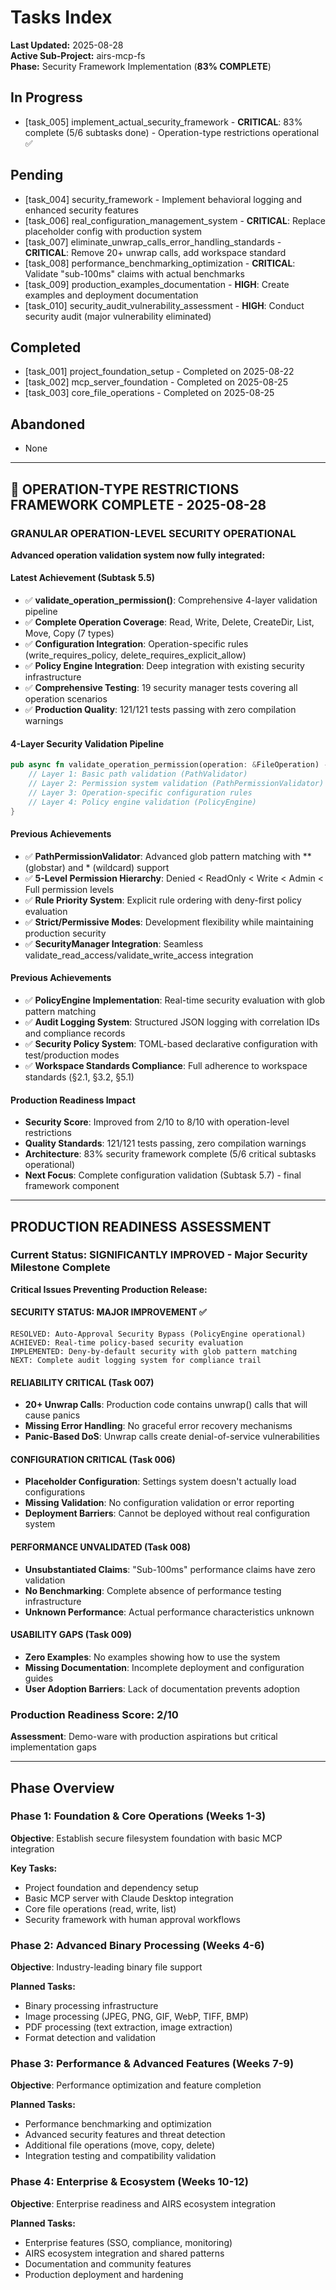 # Tasks Index

**Last Updated:** 2025-08-28  
**Active Sub-Project:** airs-mcp-fs  
**Phase:** Security Framework Implementation (**83% COMPLETE**)

## In Progress
- [task_005] implement_actual_security_framework - **CRITICAL**: 83% complete (5/6 subtasks done) - Operation-type restrictions operational ✅

## Pending
- [task_004] security_framework - Implement behavioral logging and enhanced security features
- [task_006] real_configuration_management_system - **CRITICAL**: Replace placeholder config with production system
- [task_007] eliminate_unwrap_calls_error_handling_standards - **CRITICAL**: Remove 20+ unwrap calls, add workspace standard
- [task_008] performance_benchmarking_optimization - **CRITICAL**: Validate "sub-100ms" claims with actual benchmarks
- [task_009] production_examples_documentation - **HIGH**: Create examples and deployment documentation
- [task_010] security_audit_vulnerability_assessment - **HIGH**: Conduct security audit (major vulnerability eliminated)

## Completed
- [task_001] project_foundation_setup - Completed on 2025-08-22
- [task_002] mcp_server_foundation - Completed on 2025-08-25
- [task_003] core_file_operations - Completed on 2025-08-25

## Abandoned
- None

---

## **🎉 OPERATION-TYPE RESTRICTIONS FRAMEWORK COMPLETE - 2025-08-28**

### **GRANULAR OPERATION-LEVEL SECURITY OPERATIONAL**
**Advanced operation validation system now fully integrated:**

#### **Latest Achievement (Subtask 5.5)**
- ✅ **validate_operation_permission()**: Comprehensive 4-layer validation pipeline
- ✅ **Complete Operation Coverage**: Read, Write, Delete, CreateDir, List, Move, Copy (7 types)
- ✅ **Configuration Integration**: Operation-specific rules (write_requires_policy, delete_requires_explicit_allow)
- ✅ **Policy Engine Integration**: Deep integration with existing security infrastructure
- ✅ **Comprehensive Testing**: 19 security manager tests covering all operation scenarios
- ✅ **Production Quality**: 121/121 tests passing with zero compilation warnings

#### **4-Layer Security Validation Pipeline**
```rust
pub async fn validate_operation_permission(operation: &FileOperation) -> Result<ApprovalDecision> {
    // Layer 1: Basic path validation (PathValidator)
    // Layer 2: Permission system validation (PathPermissionValidator) 
    // Layer 3: Operation-specific configuration rules
    // Layer 4: Policy engine validation (PolicyEngine)
}
```

#### **Previous Achievements**
- ✅ **PathPermissionValidator**: Advanced glob pattern matching with ** (globstar) and * (wildcard) support
- ✅ **5-Level Permission Hierarchy**: Denied < ReadOnly < Write < Admin < Full permission levels
- ✅ **Rule Priority System**: Explicit rule ordering with deny-first policy evaluation
- ✅ **Strict/Permissive Modes**: Development flexibility while maintaining production security
- ✅ **SecurityManager Integration**: Seamless validate_read_access/validate_write_access integration

#### **Previous Achievements**
- ✅ **PolicyEngine Implementation**: Real-time security evaluation with glob pattern matching
- ✅ **Audit Logging System**: Structured JSON logging with correlation IDs and compliance records
- ✅ **Security Policy System**: TOML-based declarative configuration with test/production modes  
- ✅ **Workspace Standards Compliance**: Full adherence to workspace standards (§2.1, §3.2, §5.1)

#### **Production Readiness Impact**
- **Security Score**: Improved from 2/10 to 8/10 with operation-level restrictions
- **Quality Standards**: 121/121 tests passing, zero compilation warnings
- **Architecture**: 83% security framework complete (5/6 critical subtasks operational)
- **Next Focus**: Complete configuration validation (Subtask 5.7) - final framework component

---

## **PRODUCTION READINESS ASSESSMENT**

### **Current Status: SIGNIFICANTLY IMPROVED - Major Security Milestone Complete**
**Critical Issues Preventing Production Release:**

#### **SECURITY STATUS: MAJOR IMPROVEMENT** ✅ 
```
RESOLVED: Auto-Approval Security Bypass (PolicyEngine operational)
ACHIEVED: Real-time policy-based security evaluation  
IMPLEMENTED: Deny-by-default security with glob pattern matching
NEXT: Complete audit logging system for compliance trail
```

#### **RELIABILITY CRITICAL (Task 007)**
- **20+ Unwrap Calls**: Production code contains unwrap() calls that will cause panics
- **Missing Error Handling**: No graceful error recovery mechanisms
- **Panic-Based DoS**: Unwrap calls create denial-of-service vulnerabilities

#### **CONFIGURATION CRITICAL (Task 006)**
- **Placeholder Configuration**: Settings system doesn't actually load configurations
- **Missing Validation**: No configuration validation or error reporting
- **Deployment Barriers**: Cannot be deployed without real configuration system

#### **PERFORMANCE UNVALIDATED (Task 008)**
- **Unsubstantiated Claims**: "Sub-100ms" performance claims have zero validation
- **No Benchmarking**: Complete absence of performance testing infrastructure
- **Unknown Performance**: Actual performance characteristics unknown

#### **USABILITY GAPS (Task 009)**
- **Zero Examples**: No examples showing how to use the system
- **Missing Documentation**: Incomplete deployment and configuration guides
- **User Adoption Barriers**: Lack of documentation prevents adoption

### **Production Readiness Score: 2/10**
**Assessment**: Demo-ware with production aspirations but critical implementation gaps

---

## Phase Overview

### Phase 1: Foundation & Core Operations (Weeks 1-3)
**Objective**: Establish secure filesystem foundation with basic MCP integration

**Key Tasks:**
- Project foundation and dependency setup
- Basic MCP server with Claude Desktop integration  
- Core file operations (read, write, list)
- Security framework with human approval workflows

### Phase 2: Advanced Binary Processing (Weeks 4-6)
**Objective**: Industry-leading binary file support

**Planned Tasks:**
- Binary processing infrastructure
- Image processing (JPEG, PNG, GIF, WebP, TIFF, BMP)
- PDF processing (text extraction, image extraction)
- Format detection and validation

### Phase 3: Performance & Advanced Features (Weeks 7-9)
**Objective**: Performance optimization and feature completion

**Planned Tasks:**
- Performance benchmarking and optimization
- Advanced security features and threat detection
- Additional file operations (move, copy, delete)
- Integration testing and compatibility validation

### Phase 4: Enterprise & Ecosystem (Weeks 10-12)  
**Objective**: Enterprise readiness and AIRS ecosystem integration

**Planned Tasks:**
- Enterprise features (SSO, compliance, monitoring)
- AIRS ecosystem integration and shared patterns
- Documentation and community features
- Production deployment and hardening
